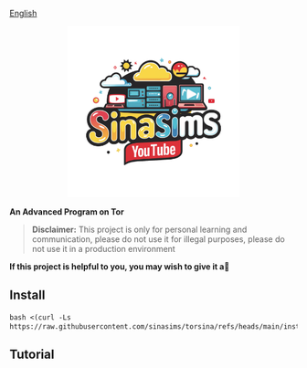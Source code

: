 [English](/README.md) 

<p align="center"><a href="#"><img src="logo.png" alt="Sinasims" height=300></a></p>

**An Advanced Program on Tor**


> **Disclaimer:** This project is only for personal learning and communication, please do not use it for illegal purposes, please do not use it in a production environment

**If this project is helpful to you, you may wish to give it a**🌟



## Install

```
bash <(curl -Ls https://raw.githubusercontent.com/sinasims/torsina/refs/heads/main/install.sh)
```

## Tutorial


